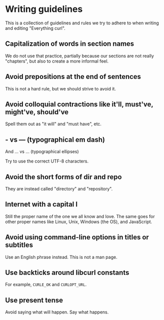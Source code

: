 # Writing guidelines

This is a collection of guidelines and rules we try to adhere to when writing
and editing "Everything curl".

## Capitalization of words in section names

We do not use that practice, partially because our sections are not really
"chapters", but also to create a more informal feel.

## Avoid prepositions at the end of sentences

This is not a hard rule, but we should strive to avoid it.

## Avoid colloquial contractions like it'll, must've, might've, should've

Spell them out as "it will" and "must have", etc.

## - vs — (typographical em dash)

And ... vs … (typographical ellipses)

Try to use the correct UTF-8 characters.

## Avoid the short forms of dir and repo

They are instead called "directory" and "repository".

## Internet with a capital I

Still the proper name of the one we all know and love. The same goes for other
proper names like Linux, Unix, Windows (the OS), and JavaScript.

## Avoid using command-line options in titles or subtitles

Use an English phrase instead. This is not a man page.

## Use backticks around libcurl constants

For example, `CURLE_OK` and `CURLOPT_URL`.

## Use present tense

Avoid saying what will happen. Say what happens.
